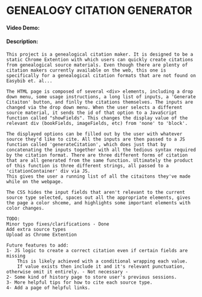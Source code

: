 # GENEALOGY CITATION GENERATOR
#### Video Demo:  <URL HERE>
#### Description:
    This project is a genealogical citation maker. It is designed to be a static Chrome Extention with which users can quickly create citations from genealogical source materials. Even though there are plenty of citation makers currently available on the web, this one is specifically for a genealogical citation formats that are not found on Easybib et. al...

    The HTML page is composed of several <div> elements, including a drop down menu, some usage instructions, a long list of inputs, a 'Generate Citaiton' button, and finlly the citations themselves. The inputs are changed via the drop down menu. When the user selects a different source material, it sends the id of that option to a JavaScript function called "showFields". This changes the display value of the relevant div (bookFields, imageFields, etc) from 'none' to 'block'.

    The displayed options can be filled out by the user with whatever source they'd like to cite. All the inputs are then passed to a JS function called 'generateCitation', which does just that by concatenating the inputs together with all the tedious syntax required by the citation format. There are three different forms of citation that are all generated from the same function. Ultimately the product of this function is three different strings, all passed to a 'citationContainer' div via JS.
    This gives the user a running list of all the citaitons they've made while on the webpage.

    The CSS hides the input fields that aren't relevant to the current source type selected, spaces out all the appropriate elements, gives the page a color shceme, and highlights some important elements with color changes.

    TODO: 
    Minor typo fixes/clarifications - Done
    Add extra source types
    Upload as Chrome Extention

    Future features to add:
    1- JS logic to create a correct citation even if certain fields are missing
        This is likely achieved with a conditional wrapping each value.
        If value exists then include it and it's relevant punctuation, otherwise omit it entirely. - Not necessary -
    2- Some kind of history page to store user's previous sessions.
    3- More helpful tips for how to cite each source type.
    4- Add a page of helpful links.
    